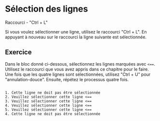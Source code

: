 Sélection des lignes
====================

Raccourci - "Ctrl + L"

Si vous voulez sélectionner une ligne, utilisez le raccourci "Ctrl + L". En
appuyant à nouveau sur le raccourci la ligne suivante est sélectionnée.


Exercice
---------

Dans le bloc donné ci-dessous, sélectionnez les lignes marquées avec `<==`.
Utilisez le raccourci que vous avez appris dans ce chapitre pour le faire. Une fois que les quatre lignes sont sélectionnées, utilisez "Ctrl + U" pour "annulation-douce". Ensuite, répétez le processus quatre fois.

```

1. Cette ligne ne doit pas être sélectionnée
2. Veuillez sélectionner cette ligne <==
3. Veuillez sélectionner cette ligne <==
4. Veuillez sélectionner cette ligne <==
5. Veuillez sélectionner cette ligne <==
4. Cette ligne ne doit pas être sélectionnée

```
